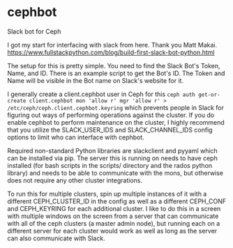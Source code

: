 # cephbot
Slack bot for Ceph

I got my start for interfacing with slack from here. Thank you Matt Makai. https://www.fullstackpython.com/blog/build-first-slack-bot-python.html

The setup for this is pretty simple.  You need to find the Slack Bot's Token, Name, and ID.  There is an example script to get the Bot's ID.  The Token and Name will be visible in the Bot name on Slack's website for it.

I generally create a client.cephbot user in Ceph for this `ceph auth get-or-create client.cephbot mon 'allow r' mgr 'allow r' > /etc/ceph/ceph.client.cephbot.keyring` which prevents people in Slack for figuring out ways of performing operations against the cluster.  If you do enable cephbot to perform maintenance on the cluster, I highly recommend that you utilize the SLACK_USER_IDS and SLACK_CHANNEL_IDS config options to limit who can interface with cephbot.

Required non-standard Python libraries are slackclient and pyyaml which can be installed via pip.  The server this is running on needs to have ceph installed (for bash scripts in the scripts/ directory and the rados python library) and needs to be able to communicate with the mons, but otherwise does not require any other cluster integrations.

To run this for multiple clusters, spin up multiple instances of it with a different CEPH_CLUSTER_ID in the config as well as a different CEPH_CONF and CEPH_KEYRING for each additional cluster.  I like to do this in a screen with multiple windows on the screen from a server that can communicate with all of the ceph clusters (a master admin node), but running each on a different server for each cluster would work as well as long as the server can also communicate with Slack.
